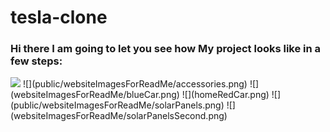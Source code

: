 # tesla-clone
### Hi there I am going to let you see how My project looks like in a few steps:

<img src="public/websiteImagesForReadMe/solarPanelsSecond.png" />
![](public/websiteImagesForReadMe/accessories.png)
![](websiteImagesForReadMe/blueCar.png)
![](homeRedCar.png)
![](public/websiteImagesForReadMe/solarPanels.png)
![](websiteImagesForReadMe/solarPanelsSecond.png)
